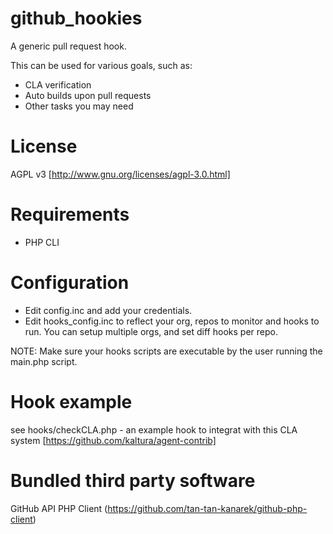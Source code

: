 github_hookies
==============

A generic pull request hook.

This can be used for various goals, such as:
* CLA verification
* Auto builds upon pull requests
* Other tasks you may need


License
=======
AGPL v3 [http://www.gnu.org/licenses/agpl-3.0.html]

Requirements
============
- PHP CLI

Configuration
=============
* Edit config.inc and add your credentials.
* Edit hooks_config.inc to reflect your org, repos to monitor and hooks to run. You can setup multiple orgs, and set diff hooks per repo.

NOTE: Make sure your hooks scripts are executable by the user running the main.php script.

Hook example
============
see hooks/checkCLA.php - an example hook to integrat with this CLA system [https://github.com/kaltura/agent-contrib]

Bundled third party software
============================
GitHub API PHP Client (https://github.com/tan-tan-kanarek/github-php-client)
